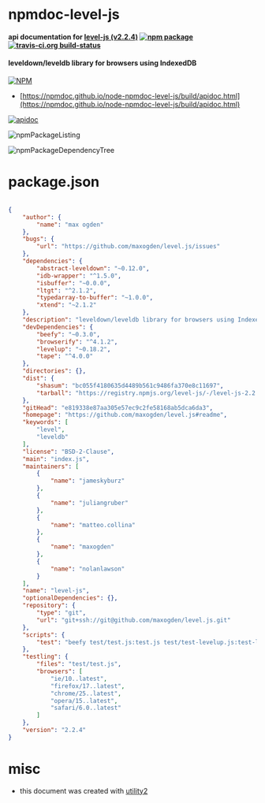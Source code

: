 # npmdoc-level-js

#### api documentation for  [level-js (v2.2.4)](https://github.com/maxogden/level.js#readme)  [![npm package](https://img.shields.io/npm/v/npmdoc-level-js.svg?style=flat-square)](https://www.npmjs.org/package/npmdoc-level-js) [![travis-ci.org build-status](https://api.travis-ci.org/npmdoc/node-npmdoc-level-js.svg)](https://travis-ci.org/npmdoc/node-npmdoc-level-js)

#### leveldown/leveldb library for browsers using IndexedDB

[![NPM](https://nodei.co/npm/level-js.png?downloads=true&downloadRank=true&stars=true)](https://www.npmjs.com/package/level-js)

- [https://npmdoc.github.io/node-npmdoc-level-js/build/apidoc.html](https://npmdoc.github.io/node-npmdoc-level-js/build/apidoc.html)

[![apidoc](https://npmdoc.github.io/node-npmdoc-level-js/build/screenCapture.buildCi.browser.%252Ftmp%252Fbuild%252Fapidoc.html.png)](https://npmdoc.github.io/node-npmdoc-level-js/build/apidoc.html)

![npmPackageListing](https://npmdoc.github.io/node-npmdoc-level-js/build/screenCapture.npmPackageListing.svg)

![npmPackageDependencyTree](https://npmdoc.github.io/node-npmdoc-level-js/build/screenCapture.npmPackageDependencyTree.svg)



# package.json

```json

{
    "author": {
        "name": "max ogden"
    },
    "bugs": {
        "url": "https://github.com/maxogden/level.js/issues"
    },
    "dependencies": {
        "abstract-leveldown": "~0.12.0",
        "idb-wrapper": "^1.5.0",
        "isbuffer": "~0.0.0",
        "ltgt": "^2.1.2",
        "typedarray-to-buffer": "~1.0.0",
        "xtend": "~2.1.2"
    },
    "description": "leveldown/leveldb library for browsers using IndexedDB",
    "devDependencies": {
        "beefy": "~0.3.0",
        "browserify": "^4.1.2",
        "levelup": "~0.18.2",
        "tape": "^4.0.0"
    },
    "directories": {},
    "dist": {
        "shasum": "bc055f4180635d4489b561c9486fa370e8c11697",
        "tarball": "https://registry.npmjs.org/level-js/-/level-js-2.2.4.tgz"
    },
    "gitHead": "e819338e87aa305e57ec9c2fe58168ab5dca6da3",
    "homepage": "https://github.com/maxogden/level.js#readme",
    "keywords": [
        "level",
        "leveldb"
    ],
    "license": "BSD-2-Clause",
    "main": "index.js",
    "maintainers": [
        {
            "name": "jameskyburz"
        },
        {
            "name": "juliangruber"
        },
        {
            "name": "matteo.collina"
        },
        {
            "name": "maxogden"
        },
        {
            "name": "nolanlawson"
        }
    ],
    "name": "level-js",
    "optionalDependencies": {},
    "repository": {
        "type": "git",
        "url": "git+ssh://git@github.com/maxogden/level.js.git"
    },
    "scripts": {
        "test": "beefy test/test.js:test.js test/test-levelup.js:test-levelup.js"
    },
    "testling": {
        "files": "test/test.js",
        "browsers": [
            "ie/10..latest",
            "firefox/17..latest",
            "chrome/25..latest",
            "opera/15..latest",
            "safari/6.0..latest"
        ]
    },
    "version": "2.2.4"
}
```



# misc
- this document was created with [utility2](https://github.com/kaizhu256/node-utility2)
